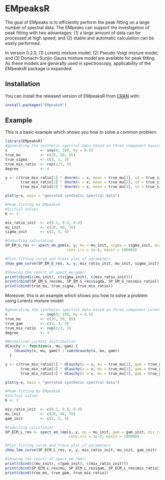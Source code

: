 
# EMpeaksR

<!-- badges: start -->
<!-- badges: end -->

The goal of EMpeaks is to efficiently perform the peak fitting on a large number of spectral data. 
The EMpeaks can support the investigation of peak fitting with two advantages: (1) a large amount of data can be processed at high speed; and (2) stable and automatic calculation can be easily performed.

In version 0.2.0,  (1) Lorentz mixture model, (2) Pseudo-Voigt mixture model, and (3) Doniach-Sunjic-Gauss mixture model are available for peak fitting. As these models are generally used in spectroscopy, applicability of the EMpeaksR package is expanded.


## Installation

You can install the released version of EMpeaksR from [CRAN](https://CRAN.R-project.org) with:

``` r
install.packages("EMpeaksR")
```

## Example

This is a basic example which shows you how to solve a common problem:

``` r
library(EMpeaksR)
#generating the synthetic spectral data based on three component Gausian mixture model.
x               <- seq(0, 100, by = 0.5)
true_mu         <- c(35, 50, 65)
true_sigma      <- c(3, 3, 3)
true_mix_ratio  <- rep(1/3, 3)
degree          <- 4

y <- c(true_mix_ratio[1] * dnorm(x = x, mean = true_mu[1], sd = true_sigma[1])*10^degree +
       true_mix_ratio[2] * dnorm(x = x, mean = true_mu[2], sd = true_sigma[2])*10^degree +
       true_mix_ratio[3] * dnorm(x = x, mean = true_mu[3], sd = true_sigma[3])*10^degree)

plot(y~x, main = "genrated synthetic spectral data")

#Peak fitting by EMpeaksR
#Initial values
K <- 3

mix_ratio_init  <- c(0.2, 0.4, 0.4)
mu_init         <- c(20, 40, 70)
sigma_init      <- c(2, 5, 4)

#Coducting calculation
SP_EM_G_res <- spect_em_gmm(x, y, mu = mu_init, sigma = sigma_init, mix_ratio = mix_ratio_init,
                            conv.cri = 1e-8, maxit = 100000)

#Plot fitting curve and trace plot of parameters
show_gmm_curve(SP_EM_G_res, x, y, mix_ratio_init, mu_init, sigma_init)

#Showing the result of spect_em_gmm()
print(cbind(c(mu_init), c(sigma_init), c(mix_ratio_init)))
print(cbind(SP_EM_G_res$mu, SP_EM_G_res$sigma, SP_EM_G_res$mix_ratio))
print(cbind(true_mu, true_sigma, true_mix_ratio))

```

Moreover, this is an example which shows you how to solve a problem using Lorentz mixture model:

``` r
#generating the synthetic spectral data based on three component Lorentz mixture model.
x               <- seq(0, 100, by = 0.5)
true_mu         <- c(35, 50, 65)
true_gam        <- c(3, 3, 3)
true_mix_ratio  <- rep(1/3, 3)
degree          <- 4

#Normalized Lorentz distribution
dCauchy <- function(x, mu, gam) {
    (dcauchy(x, mu, gam)) / sum(dcauchy(x, mu, gam))
  }

y <- c(true_mix_ratio[1] * dCauchy(x = x, mu = true_mu[1], gam = true_gam[1])*10^degree +
       true_mix_ratio[2] * dCauchy(x = x, mu = true_mu[2], gam = true_gam[2])*10^degree +
       true_mix_ratio[3] * dCauchy(x = x, mu = true_mu[3], gam = true_gam[3])*10^degree)

plot(y~x, main = "genrated synthetic spectral data")

#Peak fitting by EMpeaksR
#Initial values
K <- 3

mix_ratio_init  <- c(0.2, 0.4, 0.4)
mu_init         <- c(20, 40, 70)
gam_init        <- c(2, 5, 4)

#Coducting calculation
SP_ECM_L_res <- spect_em_lmm(x, y, mu = mu_init, gam = gam_init, mix_ratio = mix_ratio_init,
                             conv.cri = 1e-8, maxit = 100000)

#Plot fitting curve and trace plot of parameters
show_lmm_curve(SP_ECM_L_res, x, y, mix_ratio_init, mu_init, gam_init)

#Showing the result of spect_em_lmm()
print(cbind(c(mu_init), c(gam_init), c(mix_ratio_init)))
print(cbind(SP_ECM_L_res$mu, SP_ECM_L_res$gam, SP_ECM_L_res$mix_ratio))
print(cbind(true_mu, true_gam, true_mix_ratio))

```

